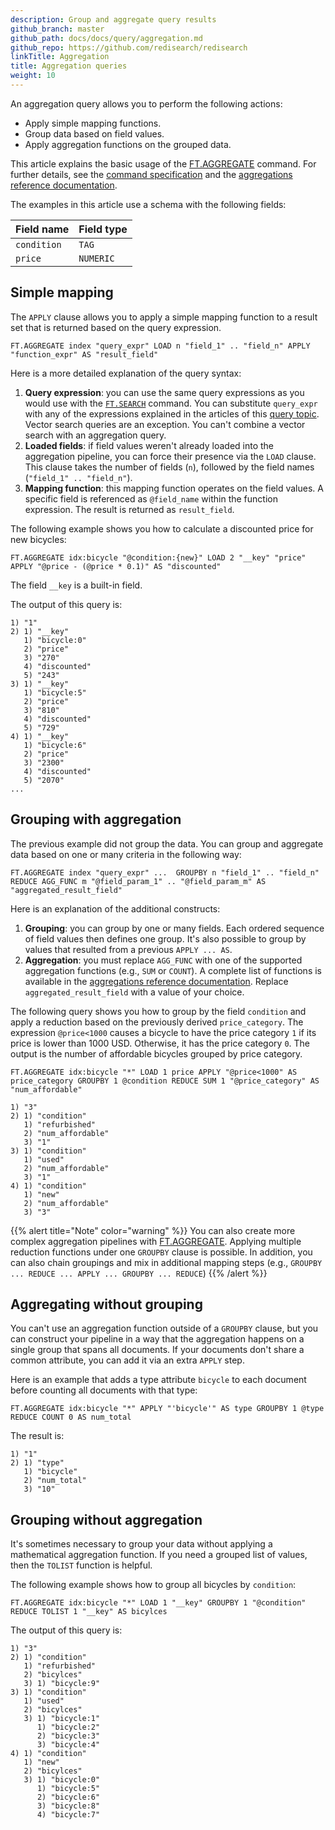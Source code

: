```yaml
---
description: Group and aggregate query results
github_branch: master
github_path: docs/docs/query/aggregation.md
github_repo: https://github.com/redisearch/redisearch
linkTitle: Aggregation
title: Aggregation queries
weight: 10
---
```


An aggregation query allows you to perform the following actions:

- Apply simple mapping functions.
- Group data based on field values.
- Apply aggregation functions on the grouped data.

This article explains the basic usage of the [FT.AGGREGATE](/commands/ft.aggregate/) command. For further details, see the [command specification](/commands/ft.aggregate/) and the [aggregations reference documentation](/docs/interact/search-and-query/advanced-concepts/aggregations).

The examples in this article use a schema with the following fields:

| Field name | Field type |
| ---------- | ---------- |
| `condition` | `TAG` |
| `price` | `NUMERIC` |

## Simple mapping

The `APPLY` clause allows you to apply a simple mapping function to a result set that is returned based on the query expression.

```
FT.AGGREGATE index "query_expr" LOAD n "field_1" .. "field_n" APPLY "function_expr" AS "result_field"
```

Here is a more detailed explanation of the query syntax:

1. **Query expression**: you can use the same query expressions as you would use with the [`FT.SEARCH`](/commands/ft.search) command. You can substitute `query_expr` with any of the expressions explained in the articles of this [query topic](/docs/interact/search-and-query/query/). Vector search queries are an exception. You can't combine a vector search with an aggregation query.
2. **Loaded fields**: if field values weren't already loaded into the aggregation pipeline, you can force their presence via the `LOAD` clause. This clause takes the number of fields (`n`), followed by the field names (`"field_1" .. "field_n"`).
3. **Mapping function**: this mapping function operates on the field values. A specific field is referenced as `@field_name` within the function expression. The result is returned as `result_field`.

The following example shows you how to calculate a discounted price for new bicycles:

```
FT.AGGREGATE idx:bicycle "@condition:{new}" LOAD 2 "__key" "price" APPLY "@price - (@price * 0.1)" AS "discounted"
```

The field `__key` is a built-in field. 

The output of this query is:

```
1) "1"
2) 1) "__key"
   1) "bicycle:0"
   2) "price"
   3) "270"
   4) "discounted"
   5) "243"
3) 1) "__key"
   1) "bicycle:5"
   2) "price"
   3) "810"
   4) "discounted"
   5) "729"
4) 1) "__key"
   1) "bicycle:6"
   2) "price"
   3) "2300"
   4) "discounted"
   5) "2070"
...
```

## Grouping with aggregation

The previous example did not group the data. You can group and aggregate data based on one or many criteria in the following way:

```
FT.AGGREGATE index "query_expr" ...  GROUPBY n "field_1" .. "field_n" REDUCE AGG_FUNC m "@field_param_1" .. "@field_param_m" AS "aggregated_result_field"
```

Here is an explanation of the additional constructs:

1. **Grouping**: you can group by one or many fields. Each ordered sequence of field values then defines one group. It's also possible to group by values that resulted from a previous `APPLY ... AS`.
2. **Aggregation**: you must replace `AGG_FUNC` with one of the supported aggregation functions (e.g., `SUM` or `COUNT`). A complete list of functions is available in the [aggregations reference documentation](/docs/interact/search-and-query/advanced-concepts/aggregations). Replace `aggregated_result_field` with a value of your choice.

The following query shows you how to group by the field `condition` and apply a reduction based on the previously derived `price_category`. The expression `@price<1000` causes a bicycle to have the price category `1` if its price is lower than 1000 USD. Otherwise, it has the price category `0`. The output is the number of affordable bicycles grouped by price category.

```
FT.AGGREGATE idx:bicycle "*" LOAD 1 price APPLY "@price<1000" AS price_category GROUPBY 1 @condition REDUCE SUM 1 "@price_category" AS "num_affordable"
```

```
1) "3"
2) 1) "condition"
   1) "refurbished"
   2) "num_affordable"
   3) "1"
3) 1) "condition"
   1) "used"
   2) "num_affordable"
   3) "1"
4) 1) "condition"
   1) "new"
   2) "num_affordable"
   3) "3"
```

{{% alert title="Note" color="warning" %}}
You can also create more complex aggregation pipelines with [FT.AGGREGATE](/commands/ft.aggregate/). Applying multiple reduction functions under one `GROUPBY` clause is possible. In addition, you can also chain groupings and mix in additional mapping steps (e.g., `GROUPBY ... REDUCE ... APPLY ... GROUPBY ... REDUCE`)
{{% /alert  %}}


## Aggregating without grouping

You can't use an aggregation function outside of a `GROUPBY` clause, but you can construct your pipeline in a way that the aggregation happens on a single group that spans all documents. If your documents don't share a common attribute, you can add it via an extra `APPLY` step.

Here is an example that adds a type attribute `bicycle` to each document before counting all documents with that type:

```
FT.AGGREGATE idx:bicycle "*" APPLY "'bicycle'" AS type GROUPBY 1 @type REDUCE COUNT 0 AS num_total
```

The result is:

```
1) "1"
2) 1) "type"
   1) "bicycle"
   2) "num_total"
   3) "10"
```

## Grouping without aggregation

It's sometimes necessary to group your data without applying a mathematical aggregation function. If you need a grouped list of values, then the `TOLIST` function is helpful.

The following example shows how to group all bicycles by `condition`:

```
FT.AGGREGATE idx:bicycle "*" LOAD 1 "__key" GROUPBY 1 "@condition" REDUCE TOLIST 1 "__key" AS bicylces
```

The output of this query is:

```
1) "3"
2) 1) "condition"
   1) "refurbished"
   2) "bicylces"
   3) 1) "bicycle:9"
3) 1) "condition"
   1) "used"
   2) "bicylces"
   3) 1) "bicycle:1"
      1) "bicycle:2"
      2) "bicycle:3"
      3) "bicycle:4"
4) 1) "condition"
   1) "new"
   2) "bicylces"
   3) 1) "bicycle:0"
      1) "bicycle:5"
      2) "bicycle:6"
      3) "bicycle:8"
      4) "bicycle:7"
```